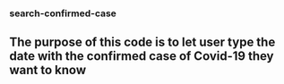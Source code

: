 ### search-confirmed-case
## The purpose of this code is to let user type the date with the confirmed case of Covid-19 they want to know
